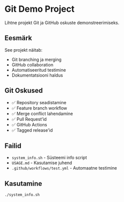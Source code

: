 # Git Demo Project

Lihtne projekt Git ja GitHub oskuste demonstreerimiseks.

## Eesmärk
See projekt näitab:
- Git branching ja merging
- GitHub collaboration
- Automatiseeritud testimine
- Dokumentatsiooni haldus

## Git Oskused
- ✅ Repository seadistamine
- ✅ Feature branch workflow
- ✅ Merge conflict lahendamine
- ✅ Pull Request'id
- ✅ GitHub Actions
- ✅ Tagged release'id

## Failid
- `system_info.sh` - Süsteemi info script
- `USAGE.md` - Kasutamise juhend
- `.github/workflows/test.yml` - Automaatne testimine

## Kasutamine
```bash
./system_info.sh